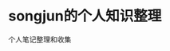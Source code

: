 <!--
 * @Author: your name
 * @Date: 2021-10-16 14:22:05
 * @LastEditTime: 2021-10-16 14:33:34
 * @LastEditors: your name
 * @Description: In User Settings Edit
 * @FilePath: /book/docs/README.md
-->
# songjun的个人知识整理

个人笔记整理和收集